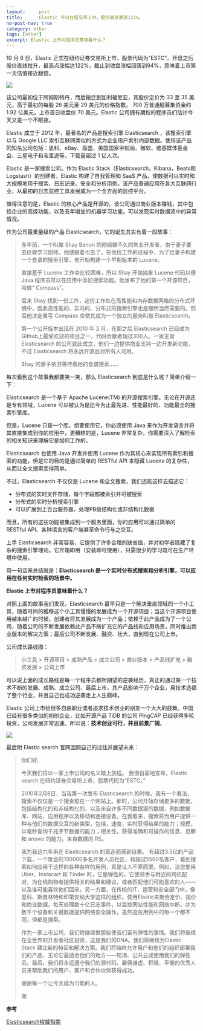 ```yaml
---
layout:     post
title:      Elastic 今日在纽交所上市，股价最高暴涨122%。
no-post-nav: true
category: other
tags: [other]
excerpt: Elastic 上市对程序员意味着什么？
---
```


10 月 6 日，Elastic 正式在纽约证券交易所上市，股票代码为"ESTC"。开盘之后股价直线拉升，最高点涨幅达122%，截止到收盘涨幅回落到94%，意味着上市第一天估值接近翻倍。

![](http://www.ityouknow.com/assets/images/2018/it/elasticstock.png)

该公司最初位于阿姆斯特丹，而后搬迁到加利福尼亚，其股价定价为 33 至 35 美元，高于最初的每股 26 美元至 29 美元的价格指数。 700 万普通股募集资金约 1.92 亿美元，上市首日收盘价 70 美元。Elastic 公司拥有期权的程序员们估计今天又是一个不眠夜。

Elastic 成立于 2012 年，最著名的产品是搜索引擎 Elasticsearch ，该搜索引擎以与 Google LLC 索引互联网类似的方式为企业用户索引内部数据。使用该产品的知名公司包括：思科、eBay、高盛、美国国家宇航局、微软、维基媒体基金会、三星电子和韦里逊等，下载量超过 1 亿人次。 

Elastic 是一家搜索公司。作为 Elastic Stack（Elasticsearch，Kibana，Beats和Logstash）的创建者，Elastic 构建了自我管理和 SaaS 产品，使数据可以实时和大规模地用于搜索、日志记录、安全和分析用例。该产品普遍应用在各大互联网行业，从最初的日志监控工具发展成为一个全方面的监控平台。

值得注意的是，Elastic 的核心产品是开源的。该公司通过商业版本赚钱，其中包括企业的高级功能，以及去年增加的机器学习功能，可以发现实时数据流中的异常情况。

作为公司最重量级的产品 Elasticsearch，它的诞生其实有着一段故事：


> 多年前，一个叫做 Shay Banon 的刚结婚不久的失业开发者，由于妻子要去伦敦学习厨师，他便跟着也去了。在他找工作的过程中，为了给妻子构建一个食谱的搜索引擎，他开始构建一个早期版本的 Lucene。  
> 
> 直接基于 Lucene 工作会比较困难，所以 Shay 开始抽象 Lucene 代码以便 Java 程序员可以在应用中添加搜索功能。他发布了他的第一个开源项目，叫做“ Compass”。  
> 
> 后来 Shay 找到一份工作，这份工作处在高性能和内存数据网格的分布式环境中，因此高性能的、实时的、分布式的搜索引擎也是理所当然需要的。然后他决定重写 Compass 库使其成为一个独立的服务叫做 Elasticsearch。  
> 
>第一个公开版本出现在 2010 年 2 月，在那之后 Elasticsearch 已经成为 Github上最受欢迎的项目之一，代码贡献者超过300人。一家主营 Elasticsearch 的公司就此成立，他们一边提供商业支持一边开发新功能，不过 Elasticsearch 将永远开源且对所有人可用。  
> 
> Shay 的妻子依旧等待着她的食谱搜索……

每次看到这个故事我都要笑一笑，那么 Elasticsearch 到底是什么呢？简单介绍一下：

Elasticsearch 是一个基于 Apache Lucene(TM) 的开源搜索引擎。无论在开源还是专有领域，Lucene 可以被认为是迄今为止最先进、性能最好的、功能最全的搜索引擎库。

但是，Lucene 只是一个库。想要使用它，你必须使用 Java 来作为开发语言并将其直接集成到你的应用中，更糟糕的是，Lucene 非常复杂，你需要深入了解检索的相关知识来理解它是如何工作的。

Elasticsearch 也使用 Java 开发并使用 Lucene 作为其核心来实现所有索引和搜索的功能，但是它的目的是通过简单的 RESTful API 来隐藏 Lucene 的复杂性，从而让全文搜索变得简单。

不过，Elasticsearch 不仅仅是 Lucene 和全文搜索，我们还能这样去描述它：

- 分布式的实时文件存储，每个字段都被索引并可被搜索
- 分布式的实时分析搜索引擎
- 可以扩展到上百台服务器，处理PB级结构化或非结构化数据

而且，所有的这些功能被集成到一个服务里面，你的应用可以通过简单的 RESTful API、各种语言的客户端甚至命令行与之交互。

上手 Elasticsearch 非常容易，它提供了许多合理的缺省值，并对初学者隐藏了复杂的搜索引擎理论。它开箱即用（安装即可使用），只需很少的学习既可在生产环境中使用。

用一句话来总结就是：**Elasticsearch 是一个实时分布式搜索和分析引擎，可以应用在任何实时检索的场景中。**

**Elastic 上市对程序员意味着什么？**

对照上面的故事我们发现，Elasticsearch 最早只是一个解决垂直领域的一个小工具，随着时间的推移这个小工具慢慢的发展成为一个开源项目；当这个开源项目使用越来越广的时候，创建者将其发展成为一个产品；依赖于此产品成为了一个公司，随着公司的不断发展依赖此产品不断扩充它的产品线和应用场景，同时推出商业版本的解决方案；最后公司不断发展、融资、壮大，直到现在公司上市。

公司成长路线图：

> 小工具 > 开源项目 > 成熟产品 > 成立公司 > 商业版本 > 产品线扩充 > 融资发展 > 公司上市

可以说上面的成长路线是每一个程序员都所期望的逆袭经历，真正的通过某一个技术不断的发展、成熟、成立公司、最后上市，其产品影响千万个企业，用技术造福了整个行业，并且自己也成功逆袭走上人生巅峰。

Elastic 公司上市给很多自由职业或者追求技术创业的朋友一个大大的鼓舞。中国已经有很多类似的初创企业，比如开源产品 TiDB 的公司 PingCAP 已经获得多轮投资，公司发展非常迅速。所以说：**技术创业可行，并且前景广阔**。

![](http://www.ityouknow.com/assets/images/2018/it/elasticnyse.jpg)

最后附 Elastic search 官网回顾自己的过往并展望未来：

> 你们好,
> 
> 今天我们将以一家上市公司的名义踏上旅程。 我很自豪地宣布，Elastic search 在纽约证券交易所上市，股票代码为“ESTC。”
> 
> 2010年2月8日，当我第一次发布 Elasticsearch 的时候，我有一个看法，搜索不仅仅是一个搜索框在一个网站上。那时，公司开始存储更多的数据，包括结构化的和非结构化的，以及来自许多不同数据源的数据，例如数据库、网站、应用程序以及移动和连接设备。在我看来，搜索将为用户提供一种与他们的数据交互的新类型，包括，速度，实时获得结果的能力；规模，以毫秒查询千兆字节数据的能力；相关性，获得准确和可操作的信息、见解和 answe 的能力。来自数据的 RS。
> 
> 我为我这六年来在 Elasticsearch 的营造而感到自豪。 有超过3.5亿的产品下载，一个聚会的100000多名开发人员社区，和超过5500名客户，看到搜索如何应用于这样的各种各样的用例，真是让人不寒而栗。例如，当您使用 Uber、Instacart 和 Tinder 时，它是弹性的，它使骑手与附近的司机配对，为在线购物者提供相关的结果和建议，或者匹配他们可能喜欢的人——以及谁可能喜欢他们回来。另一方面，在传统的IT、运营和安全部门中，像思科、斯普林特和印第安纳大学这样的组织，使用Elastic来聚合定价、报价和商业数据，每天处理数十亿日志事件，以监控网站性能和网络中断，并为数千个设备和关键数据提供网络安全操作。虽然这些用例中的每一个都不同，但都是搜索。
> 
> 作为一家上市公司，我们将继续做那些使我们富有弹性的事情。我们将继续在全世界的开发者社区投资，这是我们的DNA。我们将继续为Elastic Stack 建立新的特征和解决方案。我们将始终允许用户和他们的组织部署我们的产品，无论它最适合他们的地方——现场、公共云或使用我们的弹性云。最后，我们将永远遵守我们的源代码，雇佣谦虚、积极、平衡的优秀人员来帮助我们的用户、客户和合作伙伴获得成功。
> 
> 谢谢每一个让今天成为可能的人。
> 
> 谢


**参考**

[Elasticsearch权威指南](https://legacy.gitbook.com/book/looly/elasticsearch-the-definitive-guide-cn/details)  
